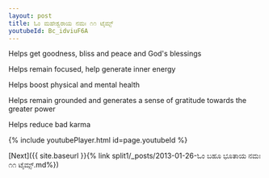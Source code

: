 ```yaml
---
layout: post
title: ಓಂ ಮಹೇಶ್ವರಾಯ ನಮಃ ೧೧ ಟೈಮ್ಸ್
youtubeId: Bc_idviuF6A
---
```

 
 
Helps get goodness, bliss and peace and God's blessings
 
Helps remain focused, help generate inner energy 
 
Helps boost physical and mental health 
 
Helps remain grounded and generates a sense of gratitude towards the greater power 
 
Helps reduce bad karma
 
 
 
 


{% include youtubePlayer.html id=page.youtubeId %}
 
[Next]({{ site.baseurl }}{% link  split1/_posts/2013-01-26-ಓಂ ಬಹೂ ಭೂತಾಯ ನಮಃ ೧೧ ಟೈಮ್ಸ್.md%})
 
